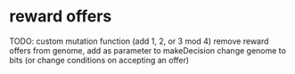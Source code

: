 # reward offers


TODO:
   custom mutation function (add 1, 2, or 3 mod 4)
   remove reward offers from genome, add as parameter to makeDecision
   change genome to bits (or change conditions on accepting an offer)
